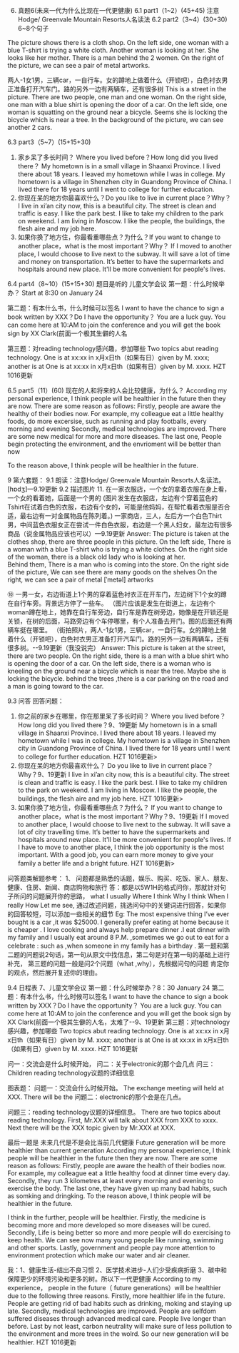 
6.	真题6(未来一代为什么比现在一代更健康)
6.1	part1（1~2）(45+45)
注意Hodge/ Greenvale Mountain Resorts人名读法
6.2	part2（3~4）(30+30) 6~8个句子
 
The picture shows there is a cloth shop. 
On the left side, one woman with a blue T-shirt is trying a white cloth. 
Another woman is looking at her. She looks like her mother. 
There is a man behind the 2 women. 
On the right of the picture, we can see a pair of metal artworks.


 
两人-1女1男，三辆car，一自行车。女的蹲地上做着什么（开锁吧），白色衬衣男正准备打开汽车门。路的另外一边有两辆车，还有很多树
This is a street in the picture. There are two people, one man and one woman.
On the right side, one man with a blue shirt is opening the door of a car. 
On the left side, one woman is squatting on the ground near a bicycle. 
Seems she is locking the bicycle which is near a tree. 
In the background of the picture, we can see another 2 cars.

6.3	part3（5~7）(15+15+30)
1.	家乡呆了多长时间？ Where you lived before？How long did you lived there？
My hometown is in a small village in Shaanxi Province. I lived there about 18 years. I leaved my hometown while I was in college.
My hometown is a village in Shenzhen city in Guandong Province of China. I lived there for 18 years until I went to college for further education. 
2.	你现在呆的地方你最喜欢什么？Do you like to live in current place？Why？
I live in xi’an city now, this is a beautiful city. The street is clean and traffic is easy. I like the park best. I like to take my children to the park on weekend.
I am living in Moscow. I like the people, the buildings, the flesh aire and my job here. 
3.	如果你换了地方住，你最看重哪些点？为什么？If you want to change to another place，what is the most important？Why？
If I moved to another place, I would choose to live next to the subway. It will save a lot of time and money on transportation. It’s better to have the supermarkets and hospitals around new place. It'll be more convenient for people's lives.

6.4	part4（8~10）(15+15+30) 题目是听的
儿童文学会议
第一题：什么时候举办？
Start at 8:30 on January 24

第二题：有本什么书，什么时候可以签名 I want to have the chance to sign a book written by XXX？Do I have the opportunity？
You are a luck guy. You can come here at 10:AM to join the conference and you will get the book sign by XX Clark(前面一个极其生僻的人名

第三题：对reading technology感兴趣，参加哪些
Two topics abut reading technology. One is at xx:xx in x月x日th（如果有日）given by M. xxxx; another is at One is at xx:xx in x月x日th（如果有日）given by M. xxxx. HZT 1016更新


6.5	part5（11）(60)
现在的人和将来的人会比较健康，为什么？
According my personal experience, I think people will be healthier in the future then they are now. There are some reason as follows:
Firstly, people are aware the healthy of their bodies now. For example, my colleague eat a little healthy foods, do more excersise, such as running and play footballs, every morning and evening
Secondly, medical technologies are improved. There are some new medical for more and more diseases.
The last one, People begin protecting the environment, and the envrioment will be better than now

To the reason above, I think people will be healthier in the future.










9	第六套题：
9.1	朗读：注意Hodge/ Greenvale Mountain Resorts人名读法。[hɒdʒ]—9.19更新
9.2	描述图片
11. 在一家衣服店，一个女的拿着衣服在身上看，一个女的看着她，后面是一个男的
(图片发生在衣服店，左边有个穿着蓝色的Tshirt在试着白色的衣服，右边有个女的，可能是他妈妈，在帮忙看着衣服是否合适，最右边有一对金属物品在陈列着。)
一家商店，三人，左后方一个白色Thirt男，中间蓝色衣服女正在尝试一件白色衣服，右边是一个黑人妇女，最左边有很多商品（说金属物品应该也可以）—9.19更新
Answer:
The picture is taken at the clothes shop, there are three people in this picture. 
On the left side, There is a woman with a blue T-shirt who is trying a white clothes. 
On the right side of the woman, there is a black old lady who is looking at her.  
Behind them, There is a man who is coming into the store. 
On the right side of the picture, We can see there are many goods on the shelves
On the right, we can see a pair of metal [ˈmetəl] artworks
 
⑩ 一男一女，右边街道上1个男的穿着蓝色衬衣正在开车门，左边树下1个女的蹲在自行车旁。背景远方停了一些车。
（图片应该是发生在街道上，左边有个woman蹲在地上，她靠在自行车旁边，自行车是靠在树旁边，她像是在开锁还是关锁，在树的后面，马路旁边有个车停哪里，有个人准备去开门。图的后面还有两辆车挺在哪里。
（街拍照片，两人-1女1男，三辆car，一自行车。女的蹲地上做着什么（开锁吧），白色衬衣男正准备打开汽车门。路的另外一边有两辆车，还有很多树。--9.19更新（我没说完）
Answer:
This picture is taken at the street, there are two people. 
On the right side, there is a man with a blue shirt who is opening the door of a car. 
On the left side, there is a woman who is kneeling on the ground near a bicycle which is near the tree. Maybe she is locking the bicycle.
 behind the trees ,there is a car parking on the road and a man is going toward to the car.
 
9.3	问答
回答问题：
1.	你之前的家乡在哪里，你在那里呆了多长时间？
Where you lived before？How long did you lived there？9、19更新
My hometown is in a small village in Shaanxi Province. I lived there about 18 years. I leaved my hometown while I was in college.
My hometown is a village in Shenzhen city in Guandong Province of China. I lived there for 18 years until I went to college for further education. HZT 1016更新>
2.	你现在呆的地方你最喜欢什么？
Do you like to live in current place？Why？9、19更新
I live in xi’an city now, this is a beautiful city. The street is clean and traffic is easy. I like the park best. I like to take my children to the park on weekend.
I am living in Moscow. I like the people, the buildings, the flesh aire and my job here. HZT 1016更新>
3.	如果你换了地方住，你最看重哪些点？为什么？
If you want to change to another place，what is the most important？Why？9、19更新
If I moved to another place, I would choose to live next to the subway. It will save a lot of city travelling time. It’s better to have the supermarkets and hospitals around new place. It'll be more convenient for people's lives.
If I have to move to another place, I think the job opportunity is the most important. With a good job, you can earn more money to give your family a better life and a bright future. HZT 1016更新>

问答题类解题参考：
1、	问题都是熟悉的话题，娱乐、购买、吃饭、家人、朋友、健康、住房、新闻、商店购物和旅行
答：都是以5W1H的格式问你，那就针对句子所问的问题展开你的思路，
what      I usually
Where    I think
Why      I think
When     I really
How      Let me see,
通过改述问题，挑选问句中的关键词进行回答，如果你的回答较短，可以添加一些相关的细节
Eg: The most expensive thing I’ve ever bought is a car ,it was $25000.
I generally prefer eating at home because it is cheaper . I love cooking and always help prepare dinner .I eat dinner with my family and I usually eat around 8 P.M. ,sometimes we go out to eat for a celebrate : such as ,when someone in my family has a birthday .
第一题和第二题的问题说2句话，第一句从原文中找信息，第二句是对在第一句的基础上进行补充，
第三题的问题一般是问2个问题（what ,why），先根据问句的问题 肯定你的观点，然后展开复述你的理由。

9.4	日程表
7、儿童文学会议
第一题：什么时候举办？8：30 January 24
第二题：有本什么书，什么时候可以签名 
I want to have the chance to sign a book written by XXX？Do I have the opportunity？
You are a luck guy. You can come here at 10:AM to join the conference and you will get the book sign by XX Clark(前面一个极其生僻的人名，太难了--9、19更新
第三题：对technology感兴趣，参加哪些
Two topics abut reading technology. One is at xx:xx in x月x日th（如果有日）given by M. xxxx; another is at One is at xx:xx in x月x日th（如果有日）given by M. xxxx. HZT 1016更新

问一：交流会是什么时候开始，
问二：关于electronic的那个会几点
问三：Children reading technology议题的详细信息


图表题：
问题一：交流会什么时候开始。
The exchange meeting will held at XXX. There will be the 
问题二：electronic的那个会是在几点。

问题三：reading technology议题的详细信息。
There are two topics about reading technology. First, Mr.XXX will talk about XXX from XXX to xxxx. Next there will be the XXX topic given by Mr.XXX at XXX. 

最后一题是  未来几代是不是会比当前几代健康
Future generation will be more healthier than current generation
According my personal experience, I think people will be healthier in the future then they are now. There are some reason as follows:
Firstly, people are aware the health of their bodies now. For example, my colleague eat a little healthy food at dinner time every day.
Secondly, they run 3 kilometres at least every morning and evening to exercise the body.
The last one, they have given up many bad habits, such as somking and dringking.
To the reason above, I think people will be healthier in the future.

I think in the further, people will be healthier. 
Firstly, the medicine is becoming more and more developed so more diseases will be cured. Secondly, Life is being better so more and more people will do exercising to keep health. We can see now many young people like running, swimming and other sports.
Lastly, government and people pay more attention to environment protection which make our water and air cleaner.

我：1、健康生活-结出不良习惯  2、医学技术进步-人们少受疾病折磨 3、碳中和保障更少的环境污染和更多的树。所以下一代更健康
According to my experience， people in the future（ future generations）will be healthier due to the following three reasons.
Firstly, more healthier life in the future. People are getting rid of bad habits such as drinking, moking and staying up late.
Secondly, medical technologies are improved. People are selfdom suffered diseases through advanced medical care. People live longer than before.
Last by not least, carbon neutrality will make sure of less pollution to the environment and more trees in the wolrd.
So our new generation will be healthier. HZT 1016更新
